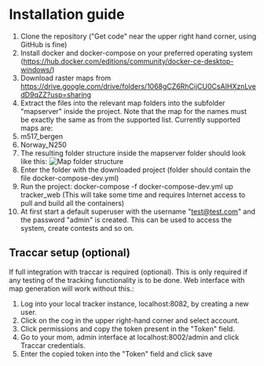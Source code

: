 # Installation guide
1. Clone the repository ("Get code" near the upper right hand corner, using  GitHub is fine)
2. Install docker and docker-compose on your preferred operating system (https://hub.docker.com/editions/community/docker-ce-desktop-windows/)
2. Download raster maps from https://drive.google.com/drive/folders/1068gCZ6RhCijCU0CsAIHXznLyedD9qZZ?usp=sharing
3. Extract the files into the relevant map folders into the subfolder "mapserver" inside the project. Note that the map for the names 
must be exactly the same as from the supported list. Currently supported maps are:
  1. m517_bergen
  2. Norway_N250
3. The resulting folder structure inside the mapserver folder should look like this:
![Map folder structure](https://github.com/kolaf/live_tracking/blob/master/map_directory_structure.png "Map folder structure")
3. Enter the folder with the downloaded project (folder should contain the file docker-compose-dev.yml)
4. Run the project: docker-compose -f docker-compose-dev.yml up tracker_web (This will take some time and requires 
Internet access to pull and build all the containers)
5. At first start a default superuser with the username "test@test.com" and the password "admin" is created. This can 
be used to access the system, create contests and so on.

## Traccar setup (optional)
If full integration with traccar is required (optional). This is only required if any testing of the tracking 
functionality is to be done. Web interface with map generation will work without this.:
  1. Log into your local tracker instance, localhost:8082, by creating a new user.
  2. Click on the cog in the upper right-hand corner and select account.
  3. Click permissions and copy the token present in the "Token" field.
  4. Go to your mom, admin interface at localhost:8002/admin and click Traccar credentials.
  5. Enter the copied token into the "Token" field and click save
